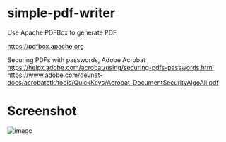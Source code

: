 # simple-pdf-writer
Use Apache PDFBox to generate PDF

https://pdfbox.apache.org

Securing PDFs with passwords, Adobe Acrobat
https://helpx.adobe.com/acrobat/using/securing-pdfs-passwords.html
https://www.adobe.com/devnet-docs/acrobatetk/tools/QuickKeys/Acrobat_DocumentSecurityAlgoAll.pdf

# Screenshot
![image](https://user-images.githubusercontent.com/2301325/73587969-83fc8300-44fd-11ea-9dc6-f3ab7328737f.png)
